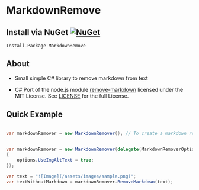 # MarkdownRemove

## Install via NuGet [![NuGet](https://img.shields.io/nuget/v/MarkdownRemove.svg)](https://www.nuget.org/packages/MarkdownRemove/) 

`Install-Package MarkdownRemove`
 
 
 ## About
 
- Small simple C# library to remove markdown from text

- C# Port of the node.js module [remove-markdown](https://github.com/stiang/remove-markdown) licensed under the MIT License. See [LICENSE](https://github.com/stiang/remove-markdown/blob/master/LICENSE) for the full License.
  
  
## Quick Example

```cs

var markdownRemover = new MarkdownRemover(); // To create a markdown remover with default options


var markdownRemover = new MarkdownRemover(delegate(MarkdownRemoverOptions options) // Or to create a markdown remover with customised options
{
    options.UseImgAltText = true;
});

var text = "![Image](/assets/images/sample.png)";
var textWithoutMarkdown = markdownRemover.RemoveMarkdown(text);
```  
  
